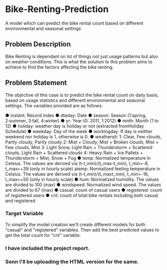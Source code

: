 # Bike-Renting-Prediction
A model which can predict the bike rental count based on different environmental and seasonal settings

## Problem Description
Bike Renting is dependant on lot of things not just usage patterns but also on weather conditions. This is what the solution to this problem aims to achieve to find the factors affecting the bike renting.

## Problem Statement
The objective of this case is to predict the bike rental count on daily basis, based on usage statistics and different environmental and seasonal settings. The variables provided are as follows:

● instant: Record index
● dteday: Date
● season: Season (1:spring, 2:summer, 3:fall, 4:winter)
● yr: Year (0: 2011, 1:2012)
● mnth: Month (1 to 12)
● holiday: weather day is holiday or not (extracted fromHoliday Schedule)
● weekday: Day of the week
● workingday: If day is neither weekend nor holiday is 1, otherwise is 0.
● weathersit:
  1: Clear, Few clouds, Partly cloudy, Partly cloudy
  2: Mist + Cloudy, Mist + Broken clouds, Mist + Few clouds, Mist
  3: Light Snow, Light Rain + Thunderstorm + Scattered clouds, Light Rain + Scattered
  clouds
  4: Heavy Rain + Ice Pallets + Thunderstorm + Mist, Snow + Fog
● temp: Normalized temperature in Celsius. The values are derived via
  (t-t_min)/(t_max-t_min),
  t_min=-8, t_max=+39 (only in hourly scale)
  atemp: Normalized feeling temperature in Celsius. The values are derived via
  (t-t_min)/(t_maxt_min), 
  t_min=-16, t_max=+50 (only in hourly scale)
● hum: Normalized humidity. The values are divided to 100 (max)
● windspeed: Normalized wind speed. The values are divided to 67 (max)
● casual: count of casual users
● registered: count of registered users
● cnt: count of total bike rentals including both casual and registered

### Target Variable
To simplify the model creation we'll create different models for both "casual" and "registered" variables. Then add the best predicted values to get the total count for "cnt" variable.

### I have included the project report.
### Sonn I'll be uploading the HTML version for the same.
